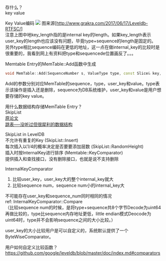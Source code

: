 存什么？  
key value  

Key Value编码
![](http://www.grakra.com/2017/06/17/Leveldb-RTFSC/leveldb_images/leveldb_memtable_key.png)
图来源[http://www.grakra.com/2017/06/17/Leveldb-RTFSC/]  
注意上图中地key_length指的是internal key的length。如果key_length表示user_key的length也应该没有问题，毕竟type+sequence的length是固定的。  
另外type相比sequence编码在更低的地址，这一点在做internal_key的比较时是很重要的，我看到网上有资料把type和sequencede位置画反了。。。  

Memtable Entry的MemTable::Add函数中生成   
```cpp
void MemTable::Add(SequenceNumber s, ValueType type, const Slice& key, const Slice& value)
```
Add的参数分别对应MemTable的sequence，type，user_key和value。type表示该操作是插入还是删除，sequence为DB系统维护，user_key和value是用户想要存储的key value。  

用什么数据结构存储MemTable Entry？  
SkipList  
[原论文](https://15721.courses.cs.cmu.edu/spring2018/papers/08-oltpindexes1/pugh-skiplists-cacm1990.pdf)  
[跳表──没听过但很犀利的数据结构](https://lotabout.me/2018/skip-list/)

SkipList in LevelDB  
不允许有重复的Key (SkipList::Insert)  
每次插入以1/4的概率决定是否要要添加层数 (SkipList::RandomHeight)  
插入时按InternalKey进行排序 (Memtable::KeyComparator)  
提供插入和查找接口，没有删除接口，也就是说不支持删除  

InternalKeyComparator  
1. 比较user_key，user_key大的整个internal_key就大  
2. 比较sequence num，sequence num小的internal_key大   

不可能存在user_key和sequence_num同时相同的情况  
ref: InternalKeyComparator::Compare  
（比较sequence num的时候，是将type+sequence共8个字节Decode为uint64再做比较的，type比sequence内存地址更低，little endian模式Deocode为uint64时，type并不会影响sequence之间的大小比较。）  

user_key的大小比较用户是可以自定义的，系统默认提供了一个ByteWiseComparator。  

用户如何自定义比较函数？  
https://github.com/google/leveldb/blob/master/doc/index.md#comparators



